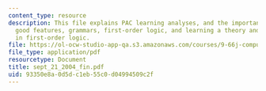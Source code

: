 ```yaml
---
content_type: resource
description: This file explains PAC learning analyses, and the importance of choosing
  good features, grammars, first-order logic, and learning a theory and new concepts
  in first-order logic.
file: https://ol-ocw-studio-app-qa.s3.amazonaws.com/courses/9-66j-computational-cognitive-science-fall-2004/93350e8a0d5dc1eb55c0d04994509c2f_sept_21_2004_fin.pdf
file_type: application/pdf
resourcetype: Document
title: sept_21_2004_fin.pdf
uid: 93350e8a-0d5d-c1eb-55c0-d04994509c2f
---
```

